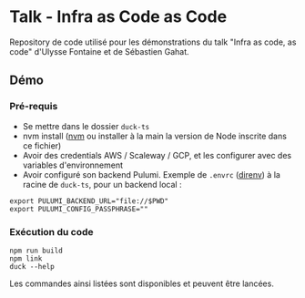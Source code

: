 # Talk - Infra as Code as Code

Repository de code utilisé pour les démonstrations du talk "Infra as code, as code" d'Ulysse Fontaine et de Sébastien Gahat.

## Démo

### Pré-requis

- Se mettre dans le dossier ``duck-ts``
- nvm install ([nvm](https://github.com/nvm-sh/nvm) ou installer à la main la version de Node inscrite dans ce fichier)
- Avoir des credentials AWS / Scaleway / GCP, et les configurer avec des variables d'environnement
- Avoir configuré son backend Pulumi. 
Exemple de `.envrc` ([direnv](https://direnv.net/)) à la racine de `duck-ts`, pour un backend local :
```
export PULUMI_BACKEND_URL="file://$PWD"
export PULUMI_CONFIG_PASSPHRASE=""
```

### Exécution du code

````
npm run build
npm link
duck --help
````
Les commandes ainsi listées sont disponibles et peuvent être lancées.
